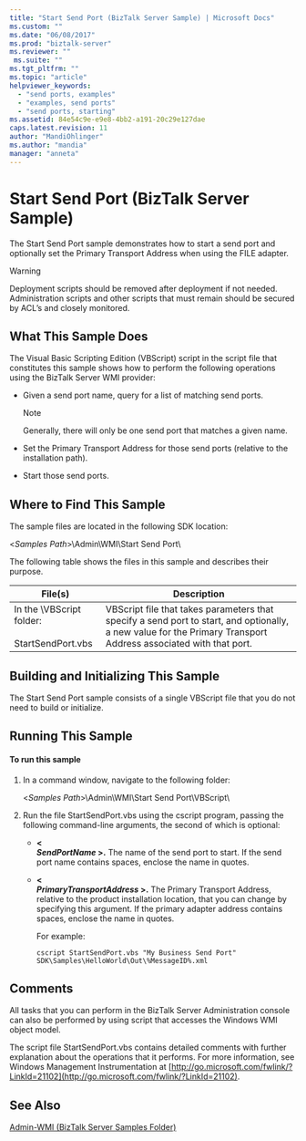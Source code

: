 ```yaml
---
title: "Start Send Port (BizTalk Server Sample) | Microsoft Docs"
ms.custom: ""
ms.date: "06/08/2017"
ms.prod: "biztalk-server"
ms.reviewer: ""
 ms.suite: ""
ms.tgt_pltfrm: ""
ms.topic: "article"
helpviewer_keywords: 
  - "send ports, examples"
  - "examples, send ports"
  - "send ports, starting"
ms.assetid: 84e54c9e-e9e8-4bb2-a191-20c29e127dae
caps.latest.revision: 11
author: "MandiOhlinger"
ms.author: "mandia"
manager: "anneta"
---
```

# Start Send Port (BizTalk Server Sample)
The Start Send Port sample demonstrates how to start a send port and optionally set the Primary Transport Address when using the FILE adapter.  
  
> [!WARNING]
>  Deployment scripts should be removed after deployment if not needed. Administration scripts and other scripts that must remain should be secured by ACL’s and closely monitored.  
  
## What This Sample Does  
 The Visual Basic Scripting Edition (VBScript) script in the script file that constitutes this sample shows how to perform the following operations using the BizTalk Server WMI provider:  
  
-   Given a send port name, query for a list of matching send ports.  
  
    > [!NOTE]
    >  Generally, there will only be one send port that matches a given name.  
  
-   Set the Primary Transport Address for those send ports (relative to the installation path).  
  
-   Start those send ports.  
  
## Where to Find This Sample  
 The sample files are located in the following SDK location:  
  
 \<*Samples Path*>\Admin\WMI\Start Send Port\  
  
 The following table shows the files in this sample and describes their purpose.  
  
|File(s)|Description|  
|---------------|-----------------|  
|In the \VBScript folder:<br /><br /> StartSendPort.vbs|VBScript file that takes parameters that specify a send port to start, and optionally, a new value for the Primary Transport Address associated with that port.|  
  
## Building and Initializing This Sample  
 The Start Send Port sample consists of a single VBScript file that you do not need to build or initialize.  
  
## Running This Sample  
  
#### To run this sample  
  
1.  In a command window, navigate to the following folder:  
  
     \<*Samples Path*>\Admin\WMI\Start Send Port\VBScript\  
  
2.  Run the file StartSendPort.vbs using the cscript program, passing the following command-line arguments, the second of which is optional:  
  
    -   **\<**   
         ***SendPortName* >.** The name of the send port to start. If the send port name contains spaces, enclose the name in quotes.  
  
    -   **\<**   
         ***PrimaryTransportAddress* >.** The Primary Transport Address, relative to the product installation location, that you can change by specifying this argument. If the primary adapter address contains spaces, enclose the name in quotes.  
  
         For example:  
  
        ```  
        cscript StartSendPort.vbs "My Business Send Port" SDK\Samples\HelloWorld\Out\%MessageID%.xml  
        ```  
  
## Comments  
 All tasks that you can perform in the BizTalk Server Administration console can also be performed by using script that accesses the Windows WMI object model.  
  
 The script file StartSendPort.vbs contains detailed comments with further explanation about the operations that it performs. For more information, see Windows Management Instrumentation at [http://go.microsoft.com/fwlink/?LinkId=21102](http://go.microsoft.com/fwlink/?LinkId=21102).  
  
## See Also  
 [Admin-WMI (BizTalk Server Samples Folder)](../core/admin-wmi-biztalk-server-samples-folder.md)